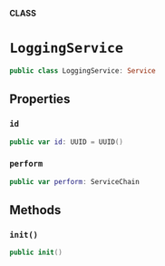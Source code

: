 **CLASS**

# `LoggingService`

```swift
public class LoggingService: Service
```

## Properties
### `id`

```swift
public var id: UUID = UUID()
```

### `perform`

```swift
public var perform: ServiceChain
```

## Methods
### `init()`

```swift
public init()
```
